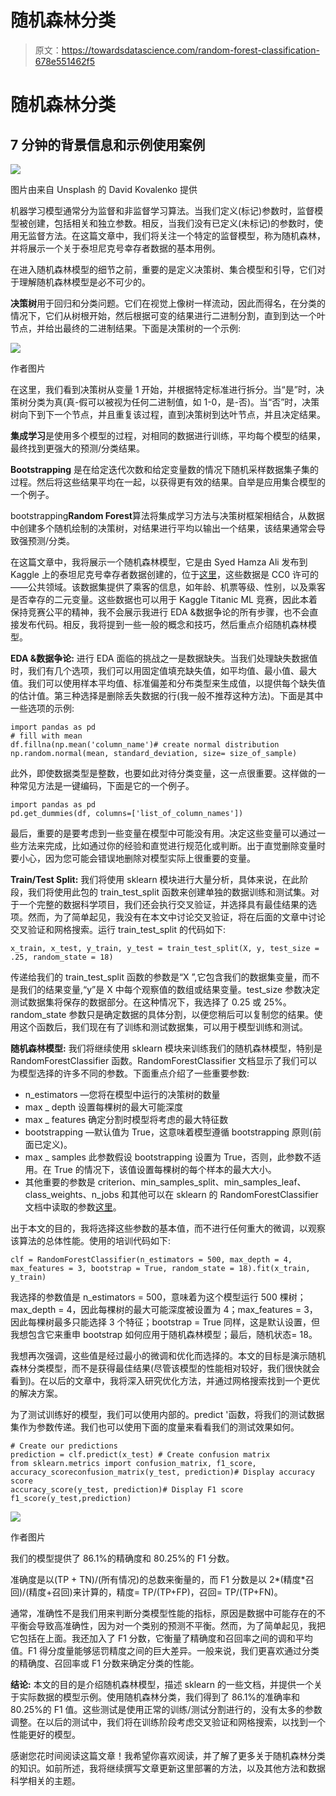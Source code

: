 # 随机森林分类

> 原文：<https://towardsdatascience.com/random-forest-classification-678e551462f5>

# 随机森林分类

## 7 分钟的背景信息和示例使用案例

![](img/1f19456ee5be2b981e5384b740374f79.png)

图片由来自 Unsplash 的 David Kovalenko 提供

机器学习模型通常分为监督和非监督学习算法。当我们定义(标记)参数时，监督模型被创建，包括相关和独立参数。相反，当我们没有已定义(未标记)的参数时，使用无监督方法。在这篇文章中，我们将关注一个特定的监督模型，称为随机森林，并将展示一个关于泰坦尼克号幸存者数据的基本用例。

在进入随机森林模型的细节之前，重要的是定义决策树、集合模型和引导，它们对于理解随机森林模型是必不可少的。

**决策树**用于回归和分类问题。它们在视觉上像树一样流动，因此而得名，在分类的情况下，它们从树根开始，然后根据可变的结果进行二进制分割，直到到达一个叶节点，并给出最终的二进制结果。下面是决策树的一个示例:

![](img/1cbdf67235c69d66e828d1809e8da507.png)

作者图片

在这里，我们看到决策树从变量 1 开始，并根据特定标准进行拆分。当“是”时，决策树分类为真(真-假可以被视为任何二进制值，如 1-0，是-否)。当“否”时，决策树向下到下一个节点，并且重复该过程，直到决策树到达叶节点，并且决定结果。

**集成学习**是使用多个模型的过程，对相同的数据进行训练，平均每个模型的结果，最终找到更强大的预测/分类结果。

**Bootstrapping** 是在给定迭代次数和给定变量数的情况下随机采样数据集子集的过程。然后将这些结果平均在一起，以获得更有效的结果。自举是应用集合模型的一个例子。

bootstrapping**Random Forest**算法将集成学习方法与决策树框架相结合，从数据中创建多个随机绘制的决策树，对结果进行平均以输出一个结果，该结果通常会导致强预测/分类。

在这篇文章中，我将展示一个随机森林模型，它是由 Syed Hamza Ali 发布到 Kaggle 上的泰坦尼克号幸存者数据创建的，位于[这里](https://www.kaggle.com/hesh97/titanicdataset-traincsv)，这些数据是 CC0 许可的——公共领域。该数据集提供了乘客的信息，如年龄、机票等级、性别，以及乘客是否幸存的二元变量。这些数据也可以用于 Kaggle Titanic ML 竞赛，因此本着保持竞赛公平的精神，我不会展示我进行 EDA &数据争论的所有步骤，也不会直接发布代码。相反，我将提到一些一般的概念和技巧，然后重点介绍随机森林模型。

**EDA &数据争论:** 进行 EDA 面临的挑战之一是数据缺失。当我们处理缺失数据值时，我们有几个选项，我们可以用固定值填充缺失值，如平均值、最小值、最大值。我们可以使用样本平均值、标准偏差和分布类型来生成值，以提供每个缺失值的估计值。第三种选择是删除丢失数据的行(我一般不推荐这种方法)。下面是其中一些选项的示例:

```
import pandas as pd
# fill with mean
df.fillna(np.mean('column_name')# create normal distribution
np.random.normal(mean, standard_deviation, size= size_of_sample)
```

此外，即使数据类型是整数，也要如此对待分类变量，这一点很重要。这样做的一种常见方法是一键编码，下面是它的一个例子。

```
import pandas as pd
pd.get_dummies(df, columns=['list_of_column_names'])
```

最后，重要的是要考虑到一些变量在模型中可能没有用。决定这些变量可以通过一些方法来完成，比如通过你的经验和直觉进行规范化或判断。出于直觉删除变量时要小心，因为您可能会错误地删除对模型实际上很重要的变量。

**Train/Test Split:** 我们将使用 sklearn 模块进行大量分析，具体来说，在此阶段，我们将使用此包的 train_test_split 函数来创建单独的数据训练和测试集。对于一个完整的数据科学项目，我们还会执行交叉验证，并选择具有最佳结果的选项。然而，为了简单起见，我没有在本文中讨论交叉验证，将在后面的文章中讨论交叉验证和网格搜索。运行 train_test_split 的代码如下:

```
x_train, x_test, y_train, y_test = train_test_split(X, y, test_size = .25, random_state = 18)
```

传递给我们的 train_test_split 函数的参数是“X ”,它包含我们的数据集变量，而不是我们的结果变量,“y”是 X 中每个观察值的数组或结果变量。test_size 参数决定测试数据集将保存的数据部分。在这种情况下，我选择了 0.25 或 25%。random_state 参数只是确定数据的具体分割，以便您稍后可以复制您的结果。使用这个函数后，我们现在有了训练和测试数据集，可以用于模型训练和测试。

**随机森林模型:** 我们将继续使用 sklearn 模块来训练我们的随机森林模型，特别是 RandomForestClassifier 函数。RandomForestClassifier 文档显示了我们可以为模型选择的许多不同的参数。下面重点介绍了一些重要参数:

*   n_estimators —您将在模型中运行的决策树的数量
*   max _ depth 设置每棵树的最大可能深度
*   max _ features 确定分割时模型将考虑的最大特征数
*   bootstrapping —默认值为 True，这意味着模型遵循 bootstrapping 原则(前面已定义)。
*   max _ samples 此参数假设 bootstrapping 设置为 True，否则，此参数不适用。在 True 的情况下，该值设置每棵树的每个样本的最大大小。
*   其他重要的参数是 criterion、min_samples_split、min_samples_leaf、class_weights、n_jobs 和其他可以在 sklearn 的 RandomForestClassifier 文档中读取的参数[这里](https://scikit-learn.org/stable/modules/generated/sklearn.ensemble.RandomForestClassifier.html)。

出于本文的目的，我将选择这些参数的基本值，而不进行任何重大的微调，以观察该算法的总体性能。使用的培训代码如下:

```
clf = RandomForestClassifier(n_estimators = 500, max_depth = 4, max_features = 3, bootstrap = True, random_state = 18).fit(x_train, y_train)
```

我选择的参数值是 n_estimators = 500，意味着为这个模型运行 500 棵树；max_depth = 4，因此每棵树的最大可能深度被设置为 4；max_features = 3，因此每棵树最多只能选择 3 个特征；bootstrap = True 同样，这是默认设置，但我想包含它来重申 bootstrap 如何应用于随机森林模型；最后，随机状态= 18。

我想再次强调，这些值是经过最小的微调和优化而选择的。本文的目标是演示随机森林分类模型，而不是获得最佳结果(尽管该模型的性能相对较好，我们很快就会看到)。在以后的文章中，我将深入研究优化方法，并通过网格搜索找到一个更优的解决方案。

为了测试训练好的模型，我们可以使用内部的。predict '函数，将我们的测试数据集作为参数传递。我们也可以使用下面的度量来看看我们的测试效果如何。

```
# Create our predictions
prediction = clf.predict(x_test) # Create confusion matrix
from sklearn.metrics import confusion_matrix, f1_score, accuracy_scoreconfusion_matrix(y_test, prediction)# Display accuracy score
accuracy_score(y_test, prediction)# Display F1 score
f1_score(y_test,prediction)
```

![](img/a28fb68f1aa27767421b6b9816d0645b.png)

作者图片

我们的模型提供了 86.1%的精确度和 80.25%的 F1 分数。

准确度是以(TP + TN)/(所有情况)的总数来衡量的，而 F1 分数是以 2*(精度*召回)/(精度+召回)来计算的，精度= TP/(TP+FP)，召回= TP/(TP+FN)。

通常，准确性不是我们用来判断分类模型性能的指标，原因是数据中可能存在的不平衡会导致高准确性，因为对一个类别的预测不平衡。然而，为了简单起见，我把它包括在上面。我还加入了 F1 分数，它衡量了精确度和召回率之间的调和平均值。F1 得分度量能够惩罚精度之间的巨大差异。一般来说，我们更喜欢通过分类的精确度、召回率或 F1 分数来确定分类的性能。

**结论:** 本文的目的是介绍随机森林模型，描述 sklearn 的一些文档，并提供一个关于实际数据的模型示例。使用随机森林分类，我们得到了 86.1%的准确率和 80.25%的 F1 值。这些测试是使用正常的训练/测试分割进行的，没有太多的参数调整。在以后的测试中，我们将在训练阶段考虑交叉验证和网格搜索，以找到一个性能更好的模型。

感谢您花时间阅读这篇文章！我希望你喜欢阅读，并了解了更多关于随机森林分类的知识。如前所述，我将继续撰写文章更新这里部署的方法，以及其他方法和数据科学相关的主题。